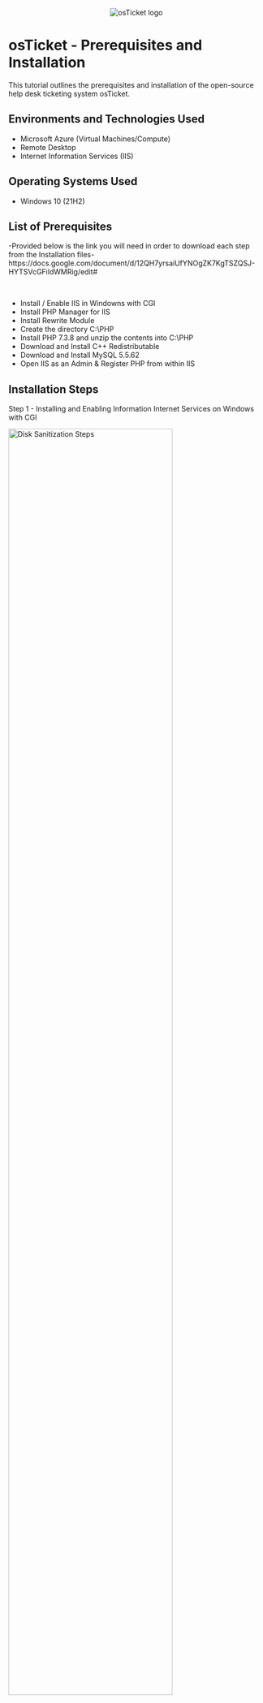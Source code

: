 <p align="center">
<img src="https://i.imgur.com/Clzj7Xs.png" alt="osTicket logo"/>
</p>

<h1>osTicket - Prerequisites and Installation</h1>
This tutorial outlines the prerequisites and installation of the open-source help desk ticketing system osTicket.<br />


<h2>Environments and Technologies Used</h2>

- Microsoft Azure (Virtual Machines/Compute)
- Remote Desktop
- Internet Information Services (IIS)

<h2>Operating Systems Used </h2>

- Windows 10</b> (21H2)

<h2>List of Prerequisites</h2>
-Provided below is the link you will need in order to download each step from the Installation files-
https://docs.google.com/document/d/12QH7yrsaiUfYNOgZK7KgTSZQSJ-HYTSVcGFildWMRig/edit#
</p>
<br />

- Install / Enable IIS in Windowns with CGI 
- Install PHP Manager for IIS 
- Install Rewrite Module
- Create the directory C:\PHP
- Install PHP 7.3.8 and unzip the contents into C:\PHP
- Download and Install C++ Redistributable
- Download and Install MySQL 5.5.62
- Open IIS as an Admin & Register PHP from within IIS


<h2>Installation Steps</h2>
Step 1 - Installing and Enabling Information Internet Services on Windows with CGI
 
<p>
<img src="https://i.imgur.com/y6SuxGq.png" height="80%" width="80%" alt="Disk Sanitization Steps"/>
</p>
<p>
IIS: Internet Information Services - Web server that allows this computer to serve up websites. 

Right click start menu, click run, type control for control panel, under programs, click turn windows features on / off,
click and expand Information Internet Services, expand world wide web services, expand application development features, click CGI (CGI lets us install PHP Manager), 
Install.

Test web sever: Type 127.0.0.1 into URL search bar, it should load IIS Default Website. 
</p>
<br />

Step 2 - From the Installation Files, download and install PHP Manager for IIS (PHPManagerForIIS_V1.5.0.msi)
<p>
<img src="https://i.imgur.com/G9lgwnZ.png" height="80%" width="80%" alt="Disk Sanitization Steps"/>
</p>
<p>
Download PHP from installation files to computer, open downloads folder and double click to install, hit next, I agree, close app. Next we will download and install the Rewrite Module.
</p>
<br />

Step 3 - From the Installation Files, download and install the Rewrite Module (rewrite_amd64_en-US.msi)
<p>
<img src="https://i.imgur.com/AX4ClvR.png" height="80%" width="80%" alt="Disk Sanitization Steps"/>
</p>
<p>
Download Rewrite Module, open downloads folder, double click to install, finish. 
</p>
<br />

Step 4 - Create the directory C:\PHP
<p>
<img src="https://i.imgur.com/M5FdBHO.png" height="80%" width="80%" alt="Disk Sanitization Steps"/>
</p>
<p>
Type C: into File Explorer search bar, right click under existing folders above and choose New, Folder, and type PHP, click enter). 
</p>
<br />

Step 5 - From the Installation Files, download PHP 7.3.8 (php-7.3.8-nts-Win32-VC15-x86.zip) and unzip the contents into C:\PHP
 
<p>
<img src="https://i.imgur.com/3lCESBz.png" height="80%" width="80%" alt="Disk Sanitization Steps"/>
</p>
<p>
Once downloaded, right click on file, extract all, when it wants destination, click browse, This PC, windows(C:), PHP folder, select and click extract. 

</p>
<br />

Step 6 - Download and Install C++ Redistributable
 
<p>
<img src="https://i.imgur.com/9zRU2Xs.png" height="80%" width="80%" alt="Disk Sanitization Steps"/>
</p>
<p>
Once downloaded, double click on file, Agree to terms and conditions and install, close. 

</p>
<br />

Step 7 - Download and Install MySQL 5.5.62 (mysql-5.5.62-win32.msi)
 
<p>
<img src="https://i.imgur.com/T2O8XkP.png" height="80%" width="80%" alt="Disk Sanitization Steps"/>
</p>
<p>

Double click mysql file once downloaded, click next, I accept agreement, typical install, install, 
make sure Launch the MySQL Instance Configuration Wizard is checked, finish.

Open notepad and write down credentials so you dont forget! 
Click next, choose standard configuration, next. Fill out username and password of choice, next, execute, Finish.


</p>
<br />

Step 8 & 9 - Open IIS as an Admin & Register PHP from within IIS
 
<p>
<img src="https://i.imgur.com/wUXi66Q.png" height="80%" width="80%" alt="Disk Sanitization Steps"/>
<img src="https://i.imgur.com/MzaBYy0.png" height="80%" width="80%" alt="Disk Sanitization Steps"/>
<img src="https://i.imgur.com/PesIWbu.png" height="80%" width="80%" alt="Disk Sanitization Steps"/>
</p>
<p>

Click start, type IIS, right click Internet Information Services and run as administrator. 
Register PHP now, click PHP manager app, double click, PHP is not enabled so we need to register new PHP version, browse to where we put all the PHP files. 
C drive, PHP, click PHP.cgi (PHP executable), click open. 

*Anytime you do anything to IIS, it is recommended that you restart the web server, To do this click name of server at the top left and then go to Restart that is on top right of page*

</p>
<br />

<h2>Installing os Ticket</h2>
 </p>
 <p>
 
First - Download osTicket from the Installation Files Folder & Extract and copy “upload” folder to c:\inetpub\wwwroot

Find osTicket file (zip file) under downloads, double click, we want to drag the uploads file into a separate folder to 
c: \intetpub\wwwroot. To do this we will open up separate file explorer, click This PC, Windows (C:), innetpub, wwwroot, 
now we can drag the upload folder into this wwwroot folder. 

Now, Within c:\inetpub\wwwroot, Rename “upload” to “osTicket”. Once the upload file has processed into wwwroot, you
can right click the upload folder and click rename, type osTicket and hit enter. 

Reload IIS again and click Restart. 
<p>
<img src="https://i.imgur.com/kWb292F.png" height="80%" width="80%" alt="Disk Sanitization Steps"/>
<img src="https://i.imgur.com/uXDpqdp.png" height="80%" width="80%" alt="Disk Sanitization Steps"/>
<img src="https://i.imgur.com/7z5EU9W.png" height="80%" width="80%" alt="Disk Sanitization Steps"/>

</p>
<p>


Now reopen IIS, click sites underneath web server name (top left), default web site, click osTicket, 
on the right, click browse, *80. This should open up os Ticket if it does not then it means you've made an error. 
You'll need to restart the lab over or try to find where you went wrong along the way. 

os Ticket should open, *Note that some extensions are not enabled*

Go back to IIS, sites -> Default -> osTicket
Double-click PHP Manager
Click “Enable or disable an extension”
Enable: php_imap.dll
Enable: php_intl.dll
Enable: php_opcache.dll
Refresh the osTicket site in your browse, observe the changes.

<p>
<img src="https://i.imgur.com/LCxNNU8.png" height="80%" width="80%" alt="Disk Sanitization Steps"/>
<img src="https://i.imgur.com/oW12QWu.png" height="80%" width="80%" alt="Disk Sanitization Steps"/>
<img src="https://i.imgur.com/DVSEFcQ.png" height="80%" width="80%" alt="Disk Sanitization Steps"/>
<img src="https://i.imgur.com/5GHfrxY.png" height="80%" width="80%" alt="Disk Sanitization Steps"/>
<img src="https://i.imgur.com/BeXt5TD.png" height="80%" width="80%" alt="Disk Sanitization Steps"/>
<img src="https://i.imgur.com/B1byKWa.png" height="80%" width="80%" alt="Disk Sanitization Steps"/>
</p>
<p>

</p>
<br />

<h2>Rename: ost-config.php</h2>

Step  - 
 
<p>
<img src="https://i.imgur.com/y6SuxGq.png" height="80%" width="80%" alt="Disk Sanitization Steps"/>
</p>
<p>

Description - 


</p>
<br />

Step  - 
 
<p>
<img src="https://i.imgur.com/y6SuxGq.png" height="80%" width="80%" alt="Disk Sanitization Steps"/>
</p>
<p>

Description - 


</p>
<br />

Step  - 
 
<p>
<img src="https://i.imgur.com/y6SuxGq.png" height="80%" width="80%" alt="Disk Sanitization Steps"/>
</p>
<p>

Description - 


</p>
<br />

Step  - 
 
<p>
<img src="https://i.imgur.com/y6SuxGq.png" height="80%" width="80%" alt="Disk Sanitization Steps"/>
</p>
<p>

Description - 


</p>
<br />

Step  - 
 
<p>
<img src="https://i.imgur.com/y6SuxGq.png" height="80%" width="80%" alt="Disk Sanitization Steps"/>
</p>
<p>

Description - 


</p>
<br />

Step  - 
 
<p>
<img src="https://i.imgur.com/y6SuxGq.png" height="80%" width="80%" alt="Disk Sanitization Steps"/>
</p>
<p>

Description - 


</p>
<br />

Step  - 
 
<p>
<img src="https://i.imgur.com/y6SuxGq.png" height="80%" width="80%" alt="Disk Sanitization Steps"/>
</p>
<p>

Description - 


</p>
<br />

Step  - 
 
<p>
<img src="https://i.imgur.com/y6SuxGq.png" height="80%" width="80%" alt="Disk Sanitization Steps"/>
</p>
<p>

Description - 


</p>
<br />

Step  - 
 
<p>
<img src="https://i.imgur.com/y6SuxGq.png" height="80%" width="80%" alt="Disk Sanitization Steps"/>
</p>
<p>

Description - 


</p>
<br />

Step  - 
 
<p>
<img src="https://i.imgur.com/y6SuxGq.png" height="80%" width="80%" alt="Disk Sanitization Steps"/>
</p>
<p>

Description - 


</p>
<br />

Step  - 
 
<p>
<img src="https://i.imgur.com/y6SuxGq.png" height="80%" width="80%" alt="Disk Sanitization Steps"/>
</p>
<p>

Description - 


</p>
<br />

Step  - 
 
<p>
<img src="https://i.imgur.com/y6SuxGq.png" height="80%" width="80%" alt="Disk Sanitization Steps"/>
</p>
<p>

Description - 


</p>
<br />

Step  - 
 
<p>
<img src="https://i.imgur.com/y6SuxGq.png" height="80%" width="80%" alt="Disk Sanitization Steps"/>
</p>
<p>

Description - 


</p>
<br />
